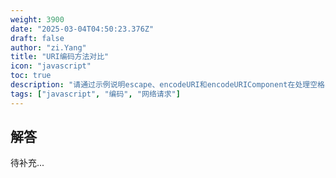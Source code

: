 ```yaml
---
weight: 3900
date: "2025-03-04T04:50:23.376Z"
draft: false
author: "zi.Yang"
title: "URI编码方法对比"
icon: "javascript"
toc: true
description: "请通过示例说明escape、encodeURI和encodeURIComponent在处理空格、中文字符和保留字符（如&、=）时的编码结果差异，并指出在URL参数传递时应该选用哪种编码方式？"
tags: ["javascript", "编码", "网络请求"]
---
```


## 解答

待补充...
